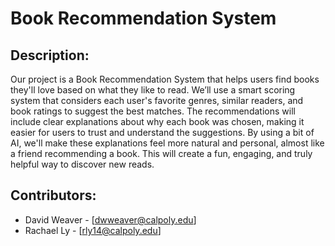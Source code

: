 # Book Recommendation System
## Description:
Our project is a Book Recommendation System that helps users find books they'll love based on what they like to read. We’ll use a smart scoring system that considers each user's favorite genres, similar readers, and book ratings to suggest the best matches. The recommendations will include clear explanations about why each book was chosen, making it easier for users to trust and understand the suggestions. By using a bit of AI, we'll make these explanations feel more natural and personal, almost like a friend recommending a book. This will create a fun, engaging, and truly helpful way to discover new reads.
## Contributors:
- David Weaver - [dwweaver@calpoly.edu]
- Rachael Ly - [rly14@calpoly.edu]

